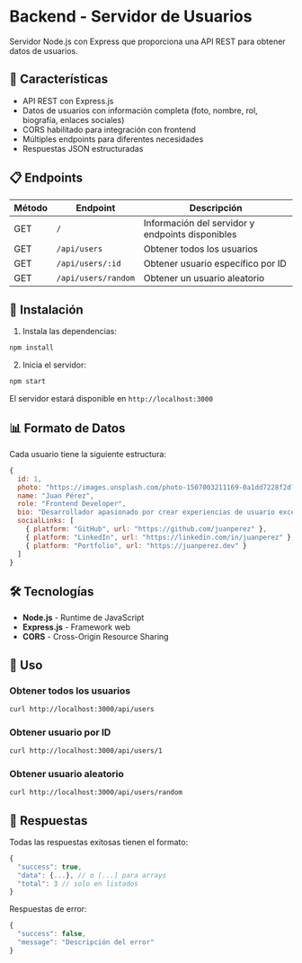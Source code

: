 # Backend - Servidor de Usuarios

Servidor Node.js con Express que proporciona una API REST para obtener datos de usuarios.

## 🚀 Características

- API REST con Express.js
- Datos de usuarios con información completa (foto, nombre, rol, biografía, enlaces sociales)
- CORS habilitado para integración con frontend
- Múltiples endpoints para diferentes necesidades
- Respuestas JSON estructuradas

## 📋 Endpoints

| Método | Endpoint | Descripción |
|--------|----------|-------------|
| GET | `/` | Información del servidor y endpoints disponibles |
| GET | `/api/users` | Obtener todos los usuarios |
| GET | `/api/users/:id` | Obtener usuario específico por ID |
| GET | `/api/users/random` | Obtener un usuario aleatorio |

## 🔧 Instalación

1. Instala las dependencias:
```bash
npm install
```

2. Inicia el servidor:
```bash
npm start
```

El servidor estará disponible en `http://localhost:3000`

## 📊 Formato de Datos

Cada usuario tiene la siguiente estructura:

```javascript
{
  id: 1,
  photo: "https://images.unsplash.com/photo-1507003211169-0a1dd7228f2d?w=200&h=200&fit=crop&crop=face",
  name: "Juan Pérez",
  role: "Frontend Developer",
  bio: "Desarrollador apasionado por crear experiencias de usuario excepcionales. Especializado en React y tecnologías modernas de frontend.",
  socialLinks: [
    { platform: "GitHub", url: "https://github.com/juanperez" },
    { platform: "LinkedIn", url: "https://linkedin.com/in/juanperez" },
    { platform: "Portfolio", url: "https://juanperez.dev" }
  ]
}
```

## 🛠️ Tecnologías

- **Node.js** - Runtime de JavaScript
- **Express.js** - Framework web
- **CORS** - Cross-Origin Resource Sharing

## 📝 Uso

### Obtener todos los usuarios
```bash
curl http://localhost:3000/api/users
```

### Obtener usuario por ID
```bash
curl http://localhost:3000/api/users/1
```

### Obtener usuario aleatorio
```bash
curl http://localhost:3000/api/users/random
```

## 🔄 Respuestas

Todas las respuestas exitosas tienen el formato:
```javascript
{
  "success": true,
  "data": {...}, // o [...] para arrays
  "total": 3 // solo en listados
}
```

Respuestas de error:
```javascript
{
  "success": false,
  "message": "Descripción del error"
}
```
